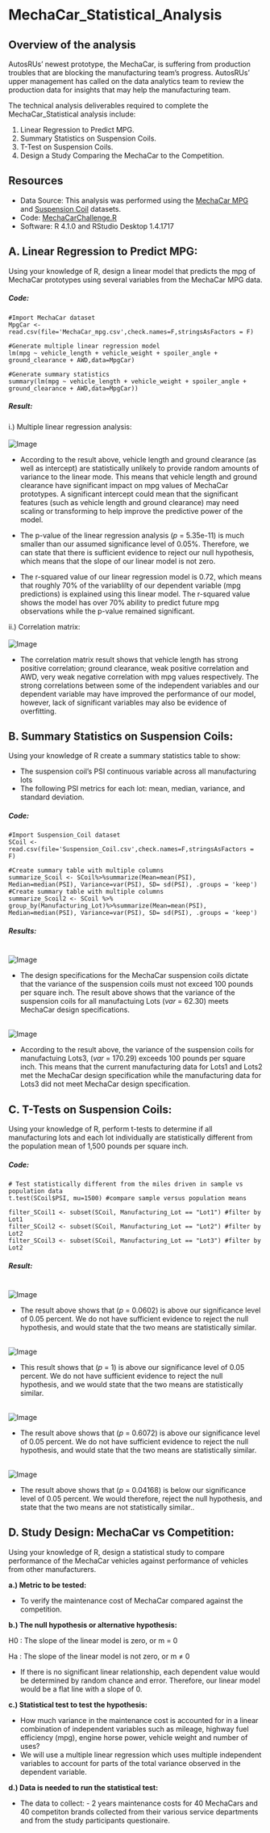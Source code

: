 # MechaCar_Statistical_Analysis

## Overview of the analysis
AutosRUs’ newest prototype, the MechaCar, is suffering from production troubles that are blocking the manufacturing team’s progress. AutosRUs’ upper management has called on the data analytics team to review the production data for insights that may help the manufacturing team.<br />

The technical analysis deliverables required to complete the MechaCar_Statistical analysis include: <br />

1. Linear Regression to Predict MPG.
2. Summary Statistics on Suspension Coils.
3. T-Test on Suspension Coils.
4. Design a Study Comparing the MechaCar to the Competition.

## Resources
- Data Source: This analysis was performed using the  [MechaCar MPG](https://github.com/aobasuyi/MechaCar_Statistical_Analysis/blob/main/Analysis/MechaCar_mpg.csv) and [Suspension Coil](https://github.com/aobasuyi/MechaCar_Statistical_Analysis/blob/main/Analysis/Suspension_Coil.csv) datasets.
-  Code: [MechaCarChallenge.R](https://github.com/aobasuyi/MechaCar_Statistical_Analysis/blob/main/Analysis/MechaCarChallenge.R) 
- Software: R 4.1.0 and RStudio Desktop 1.4.1717

## A. Linear Regression to Predict MPG:
Using your knowledge of R, design a linear model that predicts the mpg of MechaCar prototypes using several variables from the MechaCar MPG data. <br />
##### Code:
```
#Import MechaCar dataset
MpgCar <- read.csv(file='MechaCar_mpg.csv',check.names=F,stringsAsFactors = F)

#Generate multiple linear regression model
lm(mpg ~ vehicle_length + vehicle_weight + spoiler_angle + ground_clearance + AWD,data=MpgCar) 

#Generate summary statistics
summary(lm(mpg ~ vehicle_length + vehicle_weight + spoiler_angle + ground_clearance + AWD,data=MpgCar))

```
##### Result:
i.) Multiple linear regression analysis:<br />
<br /> ![Image](Images/MechaCar_lm_summary.png) <br />

- According to the result above, vehicle length and ground clearance (as well as intercept) are statistically unlikely to provide random amounts of variance to the linear mode. This means that vehicle length and ground clearance have significant impact on mpg values of MechaCar prototypes. A significant intercept could mean that the significant features (such as vehicle length and ground clearance) may need scaling or transforming to help improve the predictive power of the model.

- The p-value of the linear regression analysis (*p* = 5.35e-11) is much smaller than our assumed significance level of 0.05%. Therefore, we can state that there is sufficient evidence to reject our null hypothesis, which means that the slope of our linear model is not zero.

 - The r-squared value of our linear regression model is 0.72, which means that roughly 70% of the variablilty of our dependent variable (mpg predictions) is explained using this linear model. The r-squared value shows the model has over 70% ability to predict future mpg observations while the p-value remained significant.

ii.) Correlation matrix:<br />
<br /> ![Image](Images/MechaCar_Correlation.png) <br />

 - The correlation matrix result shows that vehicle length has strong positive correlation; ground clearance, weak positive correlation and AWD, very weak negative correlation with mpg values respectively. The strong correlations between some of the independent variables and our dependent variable may have improved the performance of our model, however, lack of significant variables may also be evidence of overfitting.
 
 ## B. Summary Statistics on Suspension Coils:
Using your knowledge of R create a summary statistics table to show:
- The suspension coil’s PSI continuous variable across all manufacturing lots
- The following PSI metrics for each lot: mean, median, variance, and standard deviation.
##### Code:
```
#Import Suspension_Coil dataset
SCoil <- read.csv(file='Suspension_Coil.csv',check.names=F,stringsAsFactors = F)

#Create summary table with multiple columns
summarize_Scoil <- SCoil%>%summarize(Mean=mean(PSI), Median=median(PSI), Variance=var(PSI), SD= sd(PSI), .groups = 'keep') 
#Create summary table with multiple columns
summarize_Scoil2 <- SCoil %>% group_by(Manufacturing_Lot)%>%summarize(Mean=mean(PSI), Median=median(PSI), Variance=var(PSI), SD= sd(PSI), .groups = 'keep') 

```
##### Results:
<br /> ![Image](Images/Summarize_SCoil.png) <br />
- The design specifications for the MechaCar suspension coils dictate that the variance of the suspension coils must not exceed 100 pounds per square inch. The result above shows that the variance of the suspension coils for all manufactuing Lots (*var* = 62.30) meets MechaCar design specifications. 

<br /> ![Image](Images/SummarizeSCoil2.png) <br />
- According to the result above, the variance of the suspension coils for manufactuing Lots3, (*var* = 170.29) exceeds 100 pounds per square inch. This means that the current manufacturing data for Lots1 and Lots2 met the MechaCar design specification while the manufacturing data for Lots3 did not meet MechaCar design specification.

## C. T-Tests on Suspension Coils: 
Using your knowledge of R, perform t-tests to determine if all manufacturing lots and each lot individually are statistically different from the population mean of 1,500 pounds per square inch.
##### Code:

```
# Test statistically different from the miles driven in sample vs population data
t.test(SCoil$PSI, mu=1500) #compare sample versus population means

filter_SCoil1 <- subset(SCoil, Manufacturing_Lot == "Lot1") #filter by Lot1
filter_SCoil2 <- subset(SCoil, Manufacturing_Lot == "Lot2") #filter by Lot2
filter_SCoil3 <- subset(SCoil, Manufacturing_Lot == "Lot3") #filter by Lot2

```
##### Result:
<br /> ![Image](Images/T_test_all%20manufacturing%20lots.png) <br />

- The result above shows that (*p* = 0.0602) is above our significance level of 0.05 percent. We do not have sufficient evidence to reject the null hypothesis, and would state that the two means are statistically similar.

<br /> ![Image](Images/T_test_manufacturing%20lot1.png) <br />

- This result shows that (*p* = 1) is above our significance level of 0.05 percent. We do not have sufficient evidence to reject the null hypothesis, and we would state that the two means are statistically similar.

<br /> ![Image](Images/T_test_manufacturing%20lot2.png) <br />

- The result above shows that (*p* = 0.6072) is above our significance level of 0.05 percent. We do not have sufficient evidence to reject the null hypothesis, and would state that the two means are statistically similar.

<br /> ![Image](Images/T_test_manufacturing%20lot3.png) <br />

- The result above shows that (*p* = 0.04168) is below our significance level of 0.05 percent. We would therefore, reject the null hypothesis, and state that the two means are  not statistically similar..


## D. Study Design: MechaCar vs Competition:
Using your knowledge of R, design a statistical study to compare performance of the MechaCar vehicles against performance of vehicles from other manufacturers.<br />

**a.) Metric to be tested:**<br />
- To verify the maintenance cost of MechaCar compared against the competition.

**b.) The null hypothesis or alternative hypothesis:**<br />

H0 : The slope of the linear model is zero, or m = 0

Ha : The slope of the linear model is not zero, or m ≠ 0

- If there is no significant linear relationship, each dependent value would be determined by random chance and error. Therefore, our linear model would be a flat line with a slope of 0.

**c.) Statistical test to test the hypothesis:**<br />
- How much variance in the maintenance cost is accounted for in a linear combination of independent variables such as mileage, highway fuel efficiency (mpg), engine horse power, vehicle weight and number of uses?
- We will use a multiple linear regression which uses multiple independent variables to account for parts of the total variance observed in the dependent variable.

**d.) Data is needed to run the statistical test:**<br />
- The data to collect: - 2 years maintenance costs for 40 MechaCars and 40 competiton brands collected from their various service departments and from the study participants questionaire.
